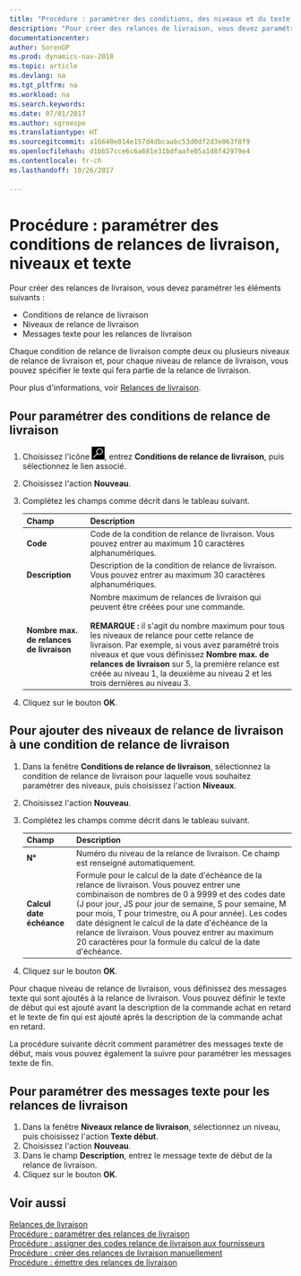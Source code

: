 ```yaml
---
title: "Procédure : paramétrer des conditions, des niveaux et du texte pour les relances de livraison"
description: "Pour créer des relances de livraison, vous devez paramétrer des conditions, des niveaux et du texte pour ces dernières. messages"
documentationcenter: 
author: SorenGP
ms.prod: dynamics-nav-2018
ms.topic: article
ms.devlang: na
ms.tgt_pltfrm: na
ms.workload: na
ms.search.keywords: 
ms.date: 07/01/2017
ms.author: sgroespe
ms.translationtype: HT
ms.sourcegitcommit: a16640e014e157d4dbcaabc53d0df2d3e063f8f9
ms.openlocfilehash: d1bb57cce6c6a681e31bdfaafe05a1d8f42979e4
ms.contentlocale: fr-ch
ms.lasthandoff: 10/26/2017

---
```

# <a name="how-to-set-up-delivery-reminder-terms-levels-and-text"></a>Procédure : paramétrer des conditions de relances de livraison, niveaux et texte
Pour créer des relances de livraison, vous devez paramétrer les éléments suivants :  

- Conditions de relance de livraison  
- Niveaux de relance de livraison  
- Messages texte pour les relances de livraison  

Chaque condition de relance de livraison compte deux ou plusieurs niveaux de relance de livraison et, pour chaque niveau de relance de livraison, vous pouvez spécifier le texte qui fera partie de la relance de livraison.  

Pour plus d'informations, voir [Relances de livraison](delivery-reminders.md).  

## <a name="to-set-up-delivery-reminder-terms"></a>Pour paramétrer des conditions de relance de livraison  

1.  Choisissez l'icône ![Page ou état pour la recherche](../../media/ui-search/search_small.png "icône Page ou état pour la recherche"), entrez **Conditions de relance de livraison**, puis sélectionnez le lien associé.  
2.  Choisissez l'action **Nouveau**.  
3.  Complétez les champs comme décrit dans le tableau suivant.  

    |Champ|Description|  
    |---------------------------------|---------------------------------------|  
    |**Code**|Code de la condition de relance de livraison. Vous pouvez entrer au maximum 10 caractères alphanumériques.|  
    |**Description**|Description de la condition de relance de livraison. Vous pouvez entrer au maximum 30 caractères alphanumériques.|  
    |**Nombre max. de relances de livraison**|Nombre maximum de relances de livraison qui peuvent être créées pour une commande.<br /><br /> **REMARQUE :** il s'agit du nombre maximum pour tous les niveaux de relance pour cette relance de livraison. Par exemple, si vous avez paramétré trois niveaux et que vous définissez **Nombre max. de relances de livraison** sur 5, la première relance est créée au niveau 1, la deuxième au niveau 2 et les trois dernières au niveau 3.|  

4.  Cliquez sur le bouton **OK**.  

## <a name="to-add-delivery-reminder-levels-to-a-delivery-reminder-term"></a>Pour ajouter des niveaux de relance de livraison à une condition de relance de livraison  

1.  Dans la fenêtre **Conditions de relance de livraison**, sélectionnez la condition de relance de livraison pour laquelle vous souhaitez paramétrer des niveaux, puis choisissez l'action **Niveaux**.  
2.  Choisissez l'action **Nouveau**.  
3.  Complétez les champs comme décrit dans le tableau suivant.  

    |Champ|Description|  
    |---------------------------------|---------------------------------------|  
    |**N°**|Numéro du niveau de la relance de livraison. Ce champ est renseigné automatiquement.|  
    |**Calcul date échéance**|Formule pour le calcul de la date d'échéance de la relance de livraison. Vous pouvez entrer une combinaison de nombres de 0 à 9999 et des codes date (J pour jour, JS pour jour de semaine, S pour semaine, M pour mois, T pour trimestre, ou A pour année). Les codes date désignent le calcul de la date d'échéance de la relance de livraison. Vous pouvez entrer au maximum 20 caractères pour la formule du calcul de la date d'échéance.|  

4.  Cliquez sur le bouton **OK**.  

Pour chaque niveau de relance de livraison, vous définissez des messages texte qui sont ajoutés à la relance de livraison. Vous pouvez définir le texte de début qui est ajouté avant la description de la commande achat en retard et le texte de fin qui est ajouté après la description de la commande achat en retard.  

La procédure suivante décrit comment paramétrer des messages texte de début, mais vous pouvez également la suivre pour paramétrer les messages texte de fin.  

## <a name="to-set-up-delivery-reminder-text-messages"></a>Pour paramétrer des messages texte pour les relances de livraison  

1.  Dans la fenêtre **Niveaux relance de livraison**, sélectionnez un niveau, puis choisissez l'action **Texte début**.  
2.  Choisissez l'action **Nouveau**.  
3.  Dans le champ **Description**, entrez le message texte de début de la relance de livraison.  
4.  Cliquez sur le bouton **OK**.  

## <a name="see-also"></a>Voir aussi  
 [Relances de livraison](delivery-reminders.md)   
 [Procédure : paramétrer des relances de livraison](how-to-set-up-delivery-reminders.md)   
 [Procédure : assigner des codes relance de livraison aux fournisseurs](how-to-assign-delivery-reminder-codes-to-vendors.md)   
 [Procédure : créer des relances de livraison manuellement](how-to-create-delivery-reminders-manually.md)   
 [Procédure : émettre des relances de livraison](how-to-issue-delivery-reminders.md)

